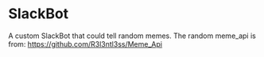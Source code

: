 # SlackBot
A custom SlackBot that could tell random memes.
The random meme_api is from: https://github.com/R3l3ntl3ss/Meme_Api
